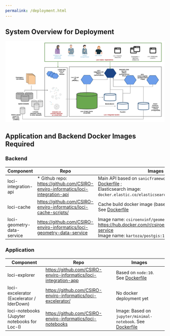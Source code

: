 ```yaml
---
permalink: /deployment.html
---
```


## System Overview for Deployment
![Loc-I System Deployment overview](images/loci-system-overview-deployment.png "System Overview")



## Application and Backend Docker Images Required

### Backend 

 
| Component            | Repo  |   Images |
|---------------------| -------| -------- |
| loci-integration-api |  * Github repo: https://github.com/CSIRO-enviro-informatics/loci-integration-api  | Main API based on `sanicframework/sanic:LTS`. [Dockerfile](https://github.com/CSIRO-enviro-informatics/loci-integration-api/blob/master/Dockerfile) ;  <BR> Elasticsearch image: `docker.elastic.co/elasticsearch/elasticsearch:6.3.1` |
|loci-cache | https://github.com/CSIRO-enviro-informatics/loci-cache-scripts/ |  Cache build docker image (based on `ubuntu:18.04`). See [Dockerfile](https://github.com/CSIRO-enviro-informatics/loci-cache-scripts/blob/jyucsiro/feature/gnaf_gf_harvest/docker/cache/Dockerfile) |
| loci-geometry-data-service |  https://github.com/CSIRO-enviro-informatics/loci-geometry-data-service |  Image name: `csiroenvinf/geometry-data-service`.  See https://hub.docker.com/r/csiroenvinf/geometry-data-service <br> Image name: `kartoza/postgis:12.0` | 



### Application

| Component            | Repo  |   Images |
|---------------------| -------| -------- |
| loci-explorer |  https://github.com/CSIRO-enviro-informatics/loci-integration-app |  Based on `node:10`. See [Dockerfile](https://github.com/CSIRO-enviro-informatics/loci-integration-app/blob/master/Dockerfile) |
| loci-excelerator (Excelerator / IderDown) |  https://github.com/CSIRO-enviro-informatics/loci-excelerator/ |  No docker deployment yet |
| loci-notebooks (Jupyter notebooks for Loc-I) |  https://github.com/CSIRO-enviro-informatics/loci-notebooks |  Image:  Based on `jupyter/minimal-notebook`. See [Dockerfile](https://github.com/CSIRO-enviro-informatics/loci-notebooks/blob/master/Dockerfile) | 

